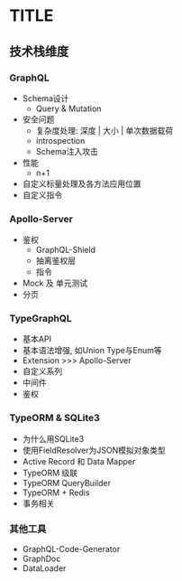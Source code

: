 # TITLE

## 技术栈维度

### GraphQL

- Schema设计
  - Query & Mutation
- 安全问题
  - 复杂度处理: 深度 | 大小 | 单次数据载荷
  - introspection
  - Schema注入攻击
- 性能
  - n+1
- 自定义标量处理及各方法应用位置
- 自定义指令



### Apollo-Server

- 鉴权
  - GraphQL-Shield
  - 抽离鉴权层
  - 指令
- Mock 及 单元测试
- 分页



### TypeGraphQL

- 基本API
- 基本语法增强, 如Union Type与Enum等
- Extension >>> Apollo-Server
- 自定义系列
- 中间件
- 鉴权



### TypeORM & SQLite3

- 为什么用SQLite3
- 使用FieldResolver为JSON模拟对象类型
- Active Record 和 Data Mapper
- TypeORM 级联
- TypeORM QueryBuilder
- TypeORM + Redis
- 事务相关



### 其他工具

- GraphQL-Code-Generator
- GraphDoc
- DataLoader